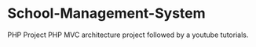 # School-Management-System
PHP Project
PHP MVC architecture project followed by a youtube tutorials. 
